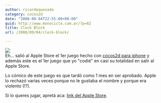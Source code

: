 ```yaml
---
author: ricardoquesada
category: cocos2d
date: "2008-09-04T22:55:00+00:00"
guid: http://www.monociclo.com.ar/?p=62
title: Clock Block
url: /2008/09/04/clock-block/

---
```


[![](/wp-content/uploads/2008/09/578f8-img_0002.png?w=300)](/wp-content/uploads/2008/09/578f8-img_0002.png)  
Eh... salió al Apple Store el 1er juego hecho
con [cocos2d para iphone](http://code.google.com/p/cocos2d-iphone) y además este
es el 1er juego que yo "codié" en casi su totalidad en salir al Apple Store.

Lo cómico de este juego es que tardó como 1 mes en ser aprobado. Apple lo
rechazó varias veces porque no le gustaba el nombre y porque era violento (!?).

Si lo queres jugar, apretá
aca: [link del Apple Store](http://phobos.apple.com/WebObjects/MZStore.woa/wa/viewSoftware?id=286580049&mt=8).
